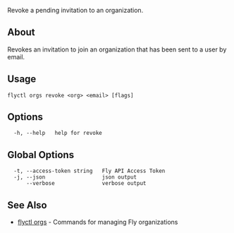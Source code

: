 Revoke a pending invitation to an organization.

## About

Revokes an invitation to join an organization that has been sent to a
user by email.

## Usage

~~~
flyctl orgs revoke <org> <email> [flags]
~~~

## Options

~~~
  -h, --help   help for revoke
~~~

## Global Options

~~~
  -t, --access-token string   Fly API Access Token
  -j, --json                  json output
      --verbose               verbose output
~~~

## See Also

* [flyctl orgs](/docs/flyctl/orgs/)	 - Commands for managing Fly organizations

